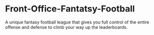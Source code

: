 # Front-Office-Fantatsy-Football
A unique fantasy football league that gives you full control of the entire offense and defense to climb your way up the leaderboards.
